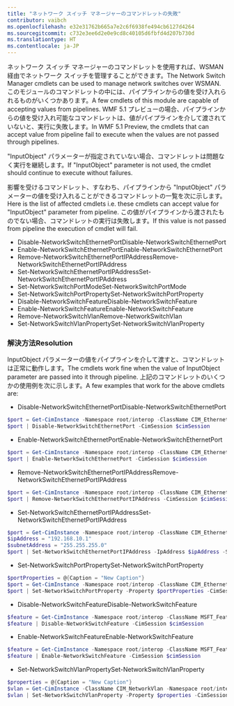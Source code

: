 ```yaml
---
title: "ネットワーク スイッチ マネージャーのコマンドレットの失敗"
contributor: vaibch
ms.openlocfilehash: e32e31762b665a7e2c6f6938fe494cb6127d4264
ms.sourcegitcommit: c732e3ee6d2e0e9cd8c40105d6fbfd4d207b730d
ms.translationtype: HT
ms.contentlocale: ja-JP
---
```

<span data-ttu-id="3dfde-102">ネットワーク スイッチ マネージャーのコマンドレットを使用すれば、WSMAN 経由でネットワーク スイッチを管理することができます。</span><span class="sxs-lookup"><span data-stu-id="3dfde-102">The Network Switch Manager cmdlets can be used to manage network switches over WSMAN.</span></span> <span data-ttu-id="3dfde-103">このモジュールのコマンドレットの中には、パイプラインからの値を受け入れられるものがいくつかあります。</span><span class="sxs-lookup"><span data-stu-id="3dfde-103">A few cmdlets of this module are capable of accepting values from pipelines.</span></span> <span data-ttu-id="3dfde-104">WMF 5.1 プレビューの場合、パイプラインからの値を受け入れ可能なコマンドレットは、値がパイプラインを介して渡されていないと、実行に失敗します。</span><span class="sxs-lookup"><span data-stu-id="3dfde-104">In WMF 5.1 Preview, the cmdlets that can accept value from pipeline fail to execute when the values are not passed through pipelines.</span></span>

<span data-ttu-id="3dfde-105">"InputObject" パラメーターが指定されていない場合、コマンドレットは問題なく実行を継続します。</span><span class="sxs-lookup"><span data-stu-id="3dfde-105">If "InputObject" parameter is not used, the cmdlet should continue to execute without failures.</span></span>

<span data-ttu-id="3dfde-106">影響を受けるコマンドレット、すなわち、パイプラインから "InputObject" パラメーターの値を受け入れることができるコマンドレットの一覧を次に示します。</span><span class="sxs-lookup"><span data-stu-id="3dfde-106">Here is the list of affected cmdlets i.e. these cmdlets can accept value for "InputObject" parameter from pipeline.</span></span> <span data-ttu-id="3dfde-107">この値がパイプラインから渡されたものでない場合、コマンドレットの実行は失敗します。</span><span class="sxs-lookup"><span data-stu-id="3dfde-107">If this value is not passed from pipeline the execution of cmdlet will fail.</span></span>

- <span data-ttu-id="3dfde-108">Disable-NetworkSwitchEthernetPort</span><span class="sxs-lookup"><span data-stu-id="3dfde-108">Disable-NetworkSwitchEthernetPort</span></span>
- <span data-ttu-id="3dfde-109">Enable-NetworkSwitchEthernetPort</span><span class="sxs-lookup"><span data-stu-id="3dfde-109">Enable-NetworkSwitchEthernetPort</span></span>
- <span data-ttu-id="3dfde-110">Remove-NetworkSwitchEthernetPortIPAddress</span><span class="sxs-lookup"><span data-stu-id="3dfde-110">Remove-NetworkSwitchEthernetPortIPAddress</span></span>
- <span data-ttu-id="3dfde-111">Set-NetworkSwitchEthernetPortIPAddress</span><span class="sxs-lookup"><span data-stu-id="3dfde-111">Set-NetworkSwitchEthernetPortIPAddress</span></span>
- <span data-ttu-id="3dfde-112">Set-NetworkSwitchPortMode</span><span class="sxs-lookup"><span data-stu-id="3dfde-112">Set-NetworkSwitchPortMode</span></span>
- <span data-ttu-id="3dfde-113">Set-NetworkSwitchPortProperty</span><span class="sxs-lookup"><span data-stu-id="3dfde-113">Set-NetworkSwitchPortProperty</span></span>
- <span data-ttu-id="3dfde-114">Disable-NetworkSwitchFeature</span><span class="sxs-lookup"><span data-stu-id="3dfde-114">Disable-NetworkSwitchFeature</span></span>
- <span data-ttu-id="3dfde-115">Enable-NetworkSwitchFeature</span><span class="sxs-lookup"><span data-stu-id="3dfde-115">Enable-NetworkSwitchFeature</span></span>
- <span data-ttu-id="3dfde-116">Remove-NetworkSwitchVlan</span><span class="sxs-lookup"><span data-stu-id="3dfde-116">Remove-NetworkSwitchVlan</span></span>
- <span data-ttu-id="3dfde-117">Set-NetworkSwitchVlanProperty</span><span class="sxs-lookup"><span data-stu-id="3dfde-117">Set-NetworkSwitchVlanProperty</span></span>

### <a name="resolution"></a><span data-ttu-id="3dfde-118">解決方法</span><span class="sxs-lookup"><span data-stu-id="3dfde-118">Resolution</span></span>
<span data-ttu-id="3dfde-119">InputObject パラメーターの値をパイプラインを介して渡すと、コマンドレットは正常に動作します。</span><span class="sxs-lookup"><span data-stu-id="3dfde-119">The cmdlets work fine when the value of InputObject parameter are passed into it through pipeline.</span></span> <span data-ttu-id="3dfde-120">上記のコマンドレットのいくつかの使用例を次に示します。</span><span class="sxs-lookup"><span data-stu-id="3dfde-120">A few examples that work for the above cmdlets are:</span></span>

- <span data-ttu-id="3dfde-121">Disable-NetworkSwitchEthernetPort</span><span class="sxs-lookup"><span data-stu-id="3dfde-121">Disable-NetworkSwitchEthernetPort</span></span>
```powershell
$port = Get-CimInstance -Namespace root/interop -ClassName CIM_EthernetPort -CimSession $cimSession | Select-Object -First 1
$port | Disable-NetworkSwitchEthernetPort -CimSession $cimSession
```
- <span data-ttu-id="3dfde-122">Enable-NetworkSwitchEthernetPort</span><span class="sxs-lookup"><span data-stu-id="3dfde-122">Enable-NetworkSwitchEthernetPort</span></span>
```powershell
$port = Get-CimInstance -Namespace root/interop -ClassName CIM_EthernetPort -CimSession $cimSession | Select-Object -First 1
$port | Enable-NetworkSwitchEthernetPort -CimSession $cimSession
```

- <span data-ttu-id="3dfde-123">Remove-NetworkSwitchEthernetPortIPAddress</span><span class="sxs-lookup"><span data-stu-id="3dfde-123">Remove-NetworkSwitchEthernetPortIPAddress</span></span>
```powershell
$port = Get-CimInstance -Namespace root/interop -ClassName CIM_EthernetPort -CimSession $cimSession | Select-Object -First 1
$port | Remove-NetworkSwitchEthernetPortIPAddress -CimSession $cimSession
```

- <span data-ttu-id="3dfde-124">Set-NetworkSwitchEthernetPortIPAddress</span><span class="sxs-lookup"><span data-stu-id="3dfde-124">Set-NetworkSwitchEthernetPortIPAddress</span></span>
```powershell
$port = Get-CimInstance -Namespace root/interop -ClassName CIM_EthernetPort -CimSession $cimSession | Select-Object -First 1
$ipAddress = "192.168.10.1"
$subnetAddress = "255.255.255.0"
$port | Set-NetworkSwitchEthernetPortIPAddress -IpAddress $ipAddress -SubnetAddress $subnetAddress -CimSession $cimSession
```

- <span data-ttu-id="3dfde-125">Set-NetworkSwitchPortProperty</span><span class="sxs-lookup"><span data-stu-id="3dfde-125">Set-NetworkSwitchPortProperty</span></span>
```powershell
$portProperties = @{Caption = "New Caption"}
$port = Get-CimInstance -Namespace root/interop -ClassName CIM_EthernetPort -CimSession $cimSession | Select-Object -First 1
$port | Set-NetworkSwitchPortProperty -Property $portProperties -CimSession $cimSession
```

- <span data-ttu-id="3dfde-126">Disable-NetworkSwitchFeature</span><span class="sxs-lookup"><span data-stu-id="3dfde-126">Disable-NetworkSwitchFeature</span></span>
```powershell
$feature = Get-CimInstance -Namespace root/interop -ClassName MSFT_Feature -CimSession $cimSession | Select-Object -First 1
$feature | Disable-NetworkSwitchFeature -CimSession $cimSession
```

- <span data-ttu-id="3dfde-127">Enable-NetworkSwitchFeature</span><span class="sxs-lookup"><span data-stu-id="3dfde-127">Enable-NetworkSwitchFeature</span></span>
```powershell
$feature = Get-CimInstance -Namespace root/interop -ClassName MSFT_Feature -CimSession $cimSession | Select-Object -First 1
$feature | Enable-NetworkSwitchFeature -CimSession $cimSession
```

- <span data-ttu-id="3dfde-128">Set-NetworkSwitchVlanProperty</span><span class="sxs-lookup"><span data-stu-id="3dfde-128">Set-NetworkSwitchVlanProperty</span></span>
```powershell
$properties = @{Caption = "New Caption"}
$vlan = Get-CimInstance -ClassName CIM_NetworkVlan -Namespace root/interop -CimSession $cimSession | Select-Object -First 1
$vlan | Set-NetworkSwitchVlanProperty -Property $properties -CimSession $cimSession
```
